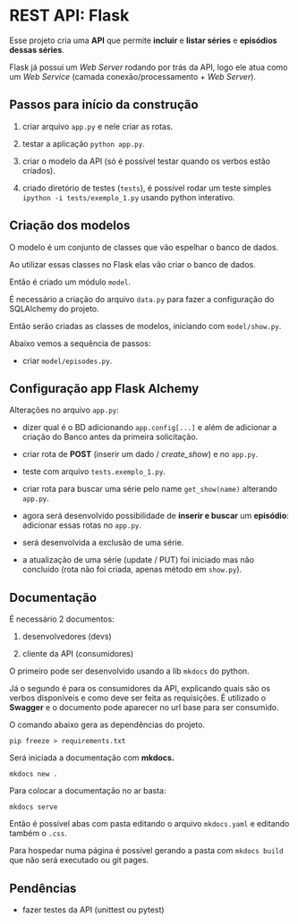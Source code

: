 # REST API: Flask

Esse projeto cria uma **API** que permite **incluir** e **listar séries** e **episódios dessas séries**.

Flask já possui um *Web Server* rodando por trás da API, logo ele atua como um *Web Service* (camada conexão/processamento + *Web Server*).

## Passos para início da construção

1) criar arquivo ```app.py``` e nele criar as rotas.  

2) testar a aplicação ```python app.py```.

3) criar o modelo da API (só é possível testar quando os verbos estão criados).

4) criado diretório de testes (```tests```), é possível rodar um teste simples ```ipython -i tests/exemplo_1.py``` usando python interativo.

## Criação dos modelos

O modelo é um conjunto de classes que vão espelhar o banco de dados.

Ao utilizar essas classes no Flask elas vão criar o banco de dados.

Então é criado um módulo ```model```.

É necessário a criação do arquivo ```data.py``` para fazer a configuração do SQLAlchemy do projeto.

Então serão criadas as classes de modelos, iniciando com ```model/show.py```.

Abaixo vemos a sequência de passos:

* criar ```model/episodes.py```.

## Configuração app Flask Alchemy

Alterações no arquivo ```app.py```:

* dizer qual é o BD adicionando ```app.config[...]``` e além de adicionar a criação do Banco antes da primeira solicitação.

* criar rota de **POST** (inserir um dado / *create_show*) e no ```app.py```.

* teste com arquivo ```tests.exemplo_1.py```.

* criar rota para buscar uma série pelo name ```get_show(name)``` alterando ```app.py```.

* agora será desenvolvido possibilidade de **inserir e buscar** um **episódio**: adicionar essas rotas no ```app.py```.

* será desenvolvida a exclusão de uma série.

* a atualização de uma série (update / PUT) foi iniciado mas não concluído (rota não foi criada, apenas método em ```show.py```).

## Documentação

É necessário 2 documentos:

1. desenvolvedores (devs)

2. cliente da API (consumidores)

O primeiro pode ser desenvolvido usando a lib ```mkdocs``` do python.

Já o segundo é para os consumidores da API, explicando quais são os verbos disponíveis e como deve ser feita as requisições. É utilizado o **Swagger** e o documento pode aparecer no url base para ser consumido.

O comando abaixo gera as dependências do projeto.

```pip freeze > requirements.txt```

Será iniciada a documentação com **mkdocs.**

```mkdocs new .```

Para colocar a documentação no ar basta:

```mkdocs serve```

Então é possível abas com pasta editando o arquivo `mkdocs.yaml` e editando também o `.css`.

Para hospedar numa página é possível gerando a pasta com `mkdocs build` que não será executado ou git pages.

## **Pendências**

* fazer testes da API (unittest ou pytest)
